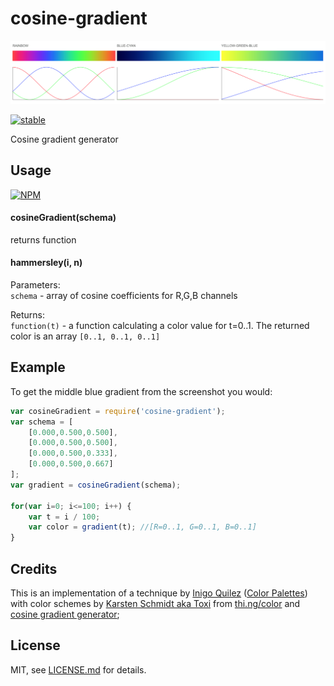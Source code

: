 # cosine-gradient

![](screenshot.png)

[![stable](http://badges.github.io/stability-badges/dist/stable.svg)](http://github.com/badges/stability-badges)

Cosine gradient generator

## Usage

[![NPM](https://nodei.co/npm/cosine-gradient.png)](https://www.npmjs.com/package/cosine-gradient)


#### cosineGradient(schema)

returns function

#### hammersley(i, n)

Parameters:  
`schema` - array of cosine coefficients for R,G,B channels

Returns:  
`function(t)` - a function calculating a color value for t=0..1. The returned color is an array `[0..1, 0..1, 0..1]`


## Example

To get the middle blue gradient from the screenshot you would:

```javascript
var cosineGradient = require('cosine-gradient');
var schema = [
    [0.000,0.500,0.500],
    [0.000,0.500,0.500],
    [0.000,0.500,0.333],
    [0.000,0.500,0.667]
];
var gradient = cosineGradient(schema);

for(var i=0; i<=100; i++) {
    var t = i / 100;
    var color = gradient(t); //[R=0..1, G=0..1, B=0..1]
}
```

## Credits

This is an implementation of a technique by [Inigo Quilez](https://twitter.com/iquilezles) ([Color Palettes](http://www.iquilezles.org/www/articles/palettes/palettes.htm)) with color schemes by [Karsten Schmidt aka Toxi](http://twitter.com/toxi) from [thi.ng/color](https://github.com/thi-ng/color/blob/master/src/gradients.org) and [cosine gradient generator](http://dev.thi.ng/gradients/);

## License

MIT, see [LICENSE.md](http://github.com/vorg/cosine-gradient/blob/master/LICENSE.md) for details.
